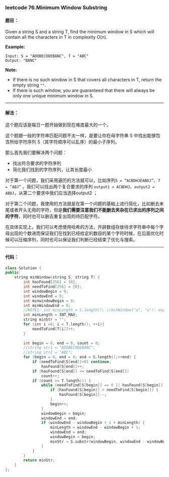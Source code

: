 ### leetcode 76.Minimum Window Substring 

#### 题目：

Given a string S and a string T, find the minimum window in S which will contain all the characters in T in complexity O(n).

**Example:**

```
Input: S = "ADOBECODEBANC", T = "ABC"
Output: "BANC"
```

**Note:**

- If there is no such window in S that covers all characters in T, return the empty string `""`.
- If there is such window, you are guaranteed that there will always be only one unique minimum window in S.

----

#### 解法：

这个题应该是每日一题开始做到现在难度最大的一个。

这个题跟一般的字符串匹配问题不太一样，是要让你在母字符串 S 中找出能够包含所给字符序列 S（其字符顺序可以乱序）的最小子序列。

那么首先我们要解决两个问题：

- 找出符合要求的字符序列
- 简化我们找到的字符序列，让其长度最小

对于第一个问题，我们采用遍历的方法就可以，比如序列`S = “ACBDHJEABDJ”`、`T = “ABJ”` ，我们可以找出两个复合要求的序列 `output1 = ACBDHJ`、`output2 = ABDJ`，从第二个要求中我们应当选择output2 ；

对于第二个问题，我使用的方法就是在第一个问题的基础上进行简化，比如删去末尾或者开头无用的字符，但是**我们需要注意我们不能删去夹杂在已求出的序列之间的字符**，同时也可以删去重复出现的待匹配字符。

在具体实现上，我们可以考虑使用哈希的方法，开辟数组存放待求字符串中每个字母出现的个数进而保证我们在找到已经给定的数目的某个字符时候，在后面优化时候可以压缩序列，同时也可以保证我们判断已经结束了优化与搜索。

----

#### 代码：

```cpp
class Solution {
public:
    string minWindow(string S, string T) {
        int hasFound[256] = {0};
        int needToFind[256] = {0};
        int windowBegin = 0;
        int windowEnd = 0;
        int minwindowBegin = 0;
        int minWindowEnd = 0;
        //NOTE1: int minLength = S.length(); //minWindow("a", "a"): expected return "a", actual wrong answer "";
        int minLength = INT_MAX;
        string minStr = "";
        for (int i =0; i < T.length(); ++i){
            needToFind[T[i]]++;
        }
        
        int begin = 0, end = 0, count = 0;
        //string str1 = "ADOBECODEBANC";
        //string str2 = "ABC";
        for (begin = 0, end = 0; end < S.length();++end) {
            if (needToFind[S[end]]<0) continue;
                hasFound[S[end]]++;
            if (hasFound[S[end]] <= needToFind[S[end]])
                count++;
            if (count >= T.length()) {
                while (needToFind[S[begin]] == 0 || hasFound[S[begin]] > needToFind[S[begin]]) { //NOTE2: two level logica
                    if (hasFound[S[begin]] > needToFind[S[begin]]) {
                        hasFound[S[begin]]--;
                    }
                    begin++;
                }
                windowBegin = begin;
                windowEnd = end;
                if (windowEnd - windowBegin + 1 < minLength) {
                    minLength = windowEnd - windowBegin + 1;
                    windowEnd = end;
                    windowBegin = begin;
                    minStr = S.substr(windowBegin, windowEnd - windowBegin + 1);
                }
            }
        }
        return minStr;
    }
};

```